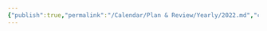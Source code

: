 ```yaml
---
{"publish":true,"permalink":"/Calendar/Plan & Review/Yearly/2022.md","created":"2025-07-29T23:03:33.108+08:00","modified":"2025-07-29T23:03:33.108+08:00","cssclasses":""}
---
```




